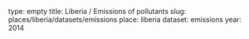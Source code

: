 type: empty
title: Liberia / Emissions of pollutants
slug: places/liberia/datasets/emissions
place: liberia
dataset: emissions
year: 2014
